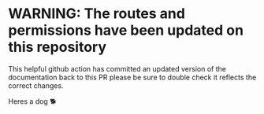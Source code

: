 # WARNING: The routes and permissions have been updated on this repository

This helpful github action has committed an updated version of the documentation back to this PR please be sure to double check it reflects the correct changes.


Heres a dog 🐕 